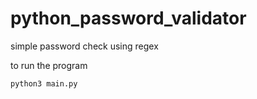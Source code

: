 # python_password_validator
simple password check using regex

to run the program
```bash
python3 main.py
```
